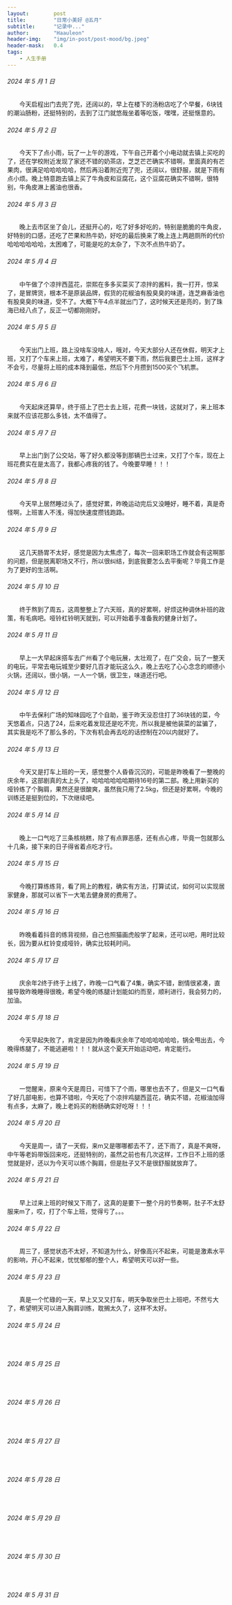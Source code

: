 ```yaml
---
layout:        post
title:         "日常小美好 @五月"
subtitle:      "记录中..."
author:        "Haauleon"
header-img:    "img/in-post/post-mood/bg.jpeg"
header-mask:   0.4
tags:
    - 人生手册
---
```


###### 2024 年 5 月 1 日
&emsp;&emsp;今天启程出门去兜了兜，还阔以的，早上在楼下的汤粉店吃了个早餐，6块钱的潮汕肠粉，还挺特别的，去到了江门就悠哉坐着等吃饭，嘿嘿，还挺惬意的。

###### 2024 年 5 月 2 日
&emsp;&emsp;今天下了点小雨，玩了一上午的游戏，下午自己开着个小电动就去镇上买吃的了，还在学校附近发现了家还不错的奶茶店，芝芝芒芒确实不错啊，里面真的有芒果肉，很满足哈哈哈哈哈，然后再沿着附近兜了兜，还阔以，很舒服，就是下雨有点小烦。晚上特意跑去镇上买了牛角皮和豆腐花，这个豆腐花确实不错啊，很特别，牛角皮淋上酱油也很香。

###### 2024 年 5 月 3 日
&emsp;&emsp;晚上去市区坐了会儿，还挺开心的，吃了好多好吃的，特别是脆脆的牛角皮，好特别的口感，还吃了芒果和热牛奶，好吃的最后换来了晚上连上两趟厕所的代价哈哈哈哈哈哈，太困难了，可能是吃的太杂了，下次不点热牛奶了。

###### 2024 年 5 月 4 日
&emsp;&emsp;中午做了个凉拌西蓝花，崇熙在多多买菜买了凉拌的酱料，我一打开，惊呆了，是冒牌货，根本不是原装品牌，假货的花椒油有股臭臭的味道，连芝麻香油也有股臭臭的味道，受不了。大概下午4点半就出门了，这时候天还是亮的，到了珠海已经八点了，反正一切都刚刚好。

###### 2024 年 5 月 5 日
&emsp;&emsp;今天出门上班，路上没啥车没啥人，哦对，今天大部分人还在休假，明天才上班，又打了个车来上班，太难了，希望明天不要下雨，然后我要巴士上班，这样才不会亏，尽量将上班的成本降到最低，然后下个月攒到1500买个飞机票。

###### 2024 年 5 月 6 日
&emsp;&emsp;今天起床还算早，终于搭上了巴士去上班，花费一块钱，这就对了，来上班本来就不应该花那么多钱，太不值得了。

###### 2024 年 5 月 7 日
&emsp;&emsp;早上出门到了公交站，等了好久都没等到那辆巴士过来，又打了个车，现在上班花费实在是太高了，我都心疼我的钱了。今晚要早睡！！！

###### 2024 年 5 月 8 日
&emsp;&emsp;今天早上居然睡过头了，感觉好累，昨晚运动完后又没睡好，睡不着，真是奇怪啊，上班害人不浅，得加快速度攒钱跑路。

###### 2024 年 5 月 9 日
&emsp;&emsp;这几天肠胃不太好，感觉是因为太焦虑了，每次一回来职场工作就会有这啊那的问题，但是脱离职场又不行，所以很纠结，到底我要怎么去平衡呢？毕竟工作是为了更好的生活啊。

###### 2024 年 5 月 10 日
&emsp;&emsp;终于熬到了周五，这周整整上了六天班，真的好累啊，好烦这种调休补班的政策，有毛病吧。哑铃杠铃明天就到，可以开始着手准备我的健身计划了。

###### 2024 年 5 月 11 日
&emsp;&emsp;早上一大早起床搭车去广州看了个电玩展，太壮观了，在广交会，玩了一整天的电玩，平常去电玩城至少要好几百才能玩这么久，晚上去吃了心心念念的顺德小火锅，还阔以，很小锅，一人一个锅，很卫生，味道还行吧。

###### 2024 年 5 月 12 日
&emsp;&emsp;中午去保利广场的知味园吃了个自助，鉴于昨天没忍住打了36块钱的菜，今天悠着点，只选了24，后来吃着发现还是吃不完，所以我是被他装菜的盆骗了，其实我是吃不了那么多的，下次有机会再去吃的话控制在20以内就好了。

###### 2024 年 5 月 13 日
&emsp;&emsp;今天又是打车上班的一天，感觉整个人昏昏沉沉的，可能是昨晚看了一整晚的庆余年，这部剧真的太上头了，哈哈哈哈哈哈期待16号的第二部。晚上用新买的哑铃练了个胸肩，果然还是很酸爽，虽然我只用了2.5kg，但还是好累啊，今晚的训练还是挺到位的，下次继续吧。

###### 2024 年 5 月 14 日
&emsp;&emsp;晚上一口气吃了三条核桃糕，除了有点罪恶感，还有点心疼，毕竟一包就那么十几条，接下来的日子得省着点吃才行。

###### 2024 年 5 月 15 日
&emsp;&emsp;今晚打算练练背，看了网上的教程，确实有方法，打算试试，如何可以实现居家健身，那就可以省下一大笔去健身房的费用了。

###### 2024 年 5 月 16 日
&emsp;&emsp;昨晚看着抖音的练背视频，自己也照猫画虎般学了起来，还可以吧，用时比较长，因为要从杠铃变成哑铃，确实比较耗时间。

###### 2024 年 5 月 17 日
&emsp;&emsp;庆余年2终于终于上线了，昨晚一口气看了4集，确实不错，剧情很紧凑，直接导致昨晚睡得很晚，希望今晚的练腿计划能如约而至，顺利进行，我会努力的，加油。

###### 2024 年 5 月 18 日
&emsp;&emsp;今天早起失败了，肯定是因为昨晚看庆余年了哈哈哈哈哈哈，锅全甩出去，今晚得练腿了，不能逃避啦！！！就从这个夏天开始运动吧，肯定能行。

###### 2024 年 5 月 19 日
&emsp;&emsp;一觉醒来，原来今天是周日，可惜下了个雨，哪里也去不了，但是又一口气看了好几部电影，也算不错啦，今天吃了个凉拌鸡腿西蓝花，确实不错，花椒油加得有点多，太麻了，晚上老妈买的粉肠确实好吃呀！！！

###### 2024 年 5 月 20 日
&emsp;&emsp;今天是周一，请了一天假，来m又是哪哪都去不了，还下雨了，真是不爽呀，中午等老妈带饭回来吃，还挺特别的，虽然之前也有几次这样，工作日不上班的感觉就是好，还以为今天可以练个胸肩，但是肚子又不是很舒服就放弃了。

###### 2024 年 5 月 21 日
&emsp;&emsp;早上过来上班的时候又下雨了，这真的是要下一整个月的节奏啊，肚子不太舒服来m了，哎，打了个车上班，觉得亏了。。。

###### 2024 年 5 月 22 日
&emsp;&emsp;周三了，感觉状态不太好，不知道为什么，好像高兴不起来，可能是激素水平的影响，开心不起来，忧忧郁郁的整个人，希望明天可以好一些。

###### 2024 年 5 月 23 日
&emsp;&emsp;真是一个忙碌的一天，早上又又又打车，明天争取坐巴士上班吧，不然亏大了，希望明天可以进入胸肩训练，耽搁太久了，这样不太好。

###### 2024 年 5 月 24 日
&emsp;&emsp;

###### 2024 年 5 月 25 日
&emsp;&emsp;

###### 2024 年 5 月 26 日
&emsp;&emsp;

###### 2024 年 5 月 27 日
&emsp;&emsp;

###### 2024 年 5 月 28 日
&emsp;&emsp;

###### 2024 年 5 月 29 日
&emsp;&emsp;

###### 2024 年 5 月 30 日
&emsp;&emsp;

###### 2024 年 5 月 31 日
&emsp;&emsp;
